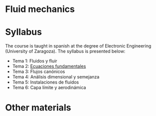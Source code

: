 # Fluid mechanics 

# Syllabus

The course is taught in spanish at the degree of Electronic Engineering (University of Zaragoza). The syllabus is presented below:

- Tema 1: Fluidos y fluir
- Tema 2: [Ecuaciones fundamentales](https://github.com/navasmontilla/site/blob/master/teaching/2.Ecuaciones%20fundamentales.pdf)
- Tema 3: Flujos canónicos
- Tema 4: Análisis dimensional y semejanza
- Tema 5: Instalaciones de fluidos
- Tema 6: Capa límite y aerodinámica

# Other materials
